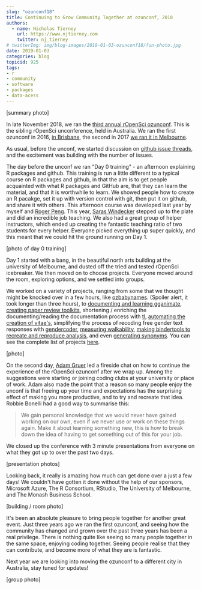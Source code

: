 ```yaml
---
slug: "ozunconf18"
title: Continuing to Grow Community Together at ozunconf, 2018
authors:
  - name: Nicholas Tierney
    url: https://www.njtierney.com
    twitter: nj_tierney
# twitterImg: img/blog-images/2019-01-03-ozunconf18/fun-photo.jpg
date: 2019-01-03
categories: blog
topicid: 925
tags:
- r
- community
- software
- packages
- data-acess
---
```


[summary photo]

In late November 2018, we ran the [third annual rOpenSci ozunconf](http://ozunconf18.ropensci.org). This is the sibling rOpenSci unconference, held in Australia. We ran the first ozunconf in 2016, [in Brisbane](http://auunconf.ropensci.org), the second in 2017 [we ran it in Melbourne](http://ozunconf17.ropensci.org).

As usual, before the unconf, we started discussion on [github issue threads](https://github.com/ropensci/ozunconf18/issues), 
and the excitement was building with the number of issues.

The day before the unconf we ran "Day 0 training" - an afternoon explaining R packages and github. This training is run a little different to a typical course on R packages and github, in that the aim is to get people acquainted with what R packages and GitHub are, that they can learn the material, and that it is worthwhile to learn. We showed people how to create an R pacakge, set it up with version control with git, then put it on github, and share it with others. This afternoon course was developed last year by myself and [Roger Peng](https://twitter.com/rdpeng). This year, [Saras Windecker](https://twitter.com/smwindecker) stepped up to the plate and did an incredible job teaching. We also had a great group of helper instructors, which ended up creating the fantastic teaching ratio of two students for every helper. Everyone picked everything up super quickly, and this meant that we could hit the ground running on Day 1.

[photo of day 0 training]

Day 1 started with a bang, in the beautiful north arts building at the university of Melbourne, and dusted off the tried and tested rOpenSci icebreaker. We then moved on to choose projects. Everyone moved around the room, exploring options, and we settled into groups.

We worked on a variety of projects, ranging from some that we thought might be knocked over in a few hours, like [ozbabynames](https://github.com/ropenscilabs/ozbabynames). (Spoiler alert, it took longer than three hours), to [documenting and learning gganimate](https://github.com/ropenscilabs/learngganimate), [creating paper review toolkits](https://github.com/ropenscilabs/reviewer), shortening / enriching the documenting/reading the documentation process with [tl](https://github.com/ropenscilabs/tl), [automating the creation of vitae's](https://github.com/ropenscilabs/vitae), simplifying the process of recoding free gender text responses with [gendercoder](https://github.com/ropenscilabs/gendercoder), [measuring walkability](https://github.com/ropenscilabs/rwalkable), [making bindertools to recreate and reproduce analysis](https://github.com/ropenscilabs/bindertools), and even [generating synonyms](https://github.com/ropenscilabs/syn). You can see the complete list of projects [here](http://ozunconf18.ropensci.org/projects/).

[photo]

On the second day, [Adam Gruer](https://twitter.com/AdamGruer) led a fireside chat on how to continue the experience of the rOpenSci ozunconf after we wrap up. Among the suggestions were starting or joining coding clubs at your university or place of work. Adam also made the point that a reason so many people enjoy the unconf is that freeing up your time and expectations has the surprising effect of making you more productive, and to try and recreate that idea. Robbie Bonelli had a good way to summarise this:

> We gain personal knowledge that we would never have gained working on our own, even if we never use or work on these things again. Make it about learning something new, this is how to break down the idea of having to get something out of this for your job.

We closed up the conference with 3 minute presentations from everyone on what they got up to over the past two days. 

[presentation photos]

Looking back, it really is amazing how much can get done over a just a few days!  We couldn't have gotten it done without the help of our sponsors, Microsoft Azure, The R Consortium, RStudio, The University of Melbourne, and The Monash Business School.

[building / room photo]

It's been an absolute pleasure to bring people together for another great event. Just three years ago we ran the first ozunconf, and seeing how the community has changed and grown over the past three years has been a real privilege. There is nothing quite like seeing so many people together in the same space, enjoying coding together. Seeing people realise that they can contribute, and become more of what they are is fantastic.

Next year we are looking into moving the ozunconf to a different city in Australia, stay tuned for updates!

[group photo]

